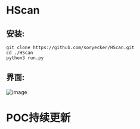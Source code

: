 # HScan

## 安装:
```
git clone https://github.com/soryecker/HScan.git
cd ./HScan
python3 run.py
```

## 界面:
![image](https://user-images.githubusercontent.com/46450756/219922544-aaa5b683-7042-4c87-b4bf-f8ce8ce02796.png)

# POC持续更新
